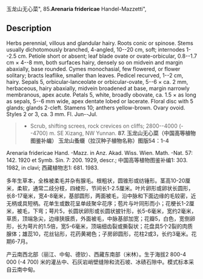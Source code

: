 玉龙山无心菜",
85.**Arenaria fridericae** Handel-Mazzetti",

## Description
Herbs perennial, villous and glandular hairy. Roots conic or spinose. Stems usually dichotomously branched, 4-angled, 10--20 cm, soft; internodes 1--2.5 cm. Petiole short or absent; leaf blade ovate or ovate-orbicular, 0.8--1.7 cm × 4--8 mm, both surfaces hairy, densely so on midvein and margin abaxially, base rounded. Cymes monochasial, few flowered, or flower solitary; bracts leaflike, smaller than leaves. Pedicel recurved, 1--2 cm, hairy. Sepals 5, orbicular-lanceolate or orbicular-ovate, 5--6 × ca. 2 mm, herbaceous, hairy abaxially, midvein broadened at base, margin narrowly membranous, apex acute. Petals 5, white, broadly obovate, ca. 1.5 × as long as sepals, 5--6 mm wide, apex dentate lobed or lacerate. Floral disc with 5 glands; glands 2-cleft. Stamens 10; anthers yellow-brown. Ovary ovoid. Styles 2 or 3, ca. 3 mm. Fl. Jun--Jul.

> * Scrub, shifting screes, rock crevices on cliffs; 2800--4000 (--4700) m. SE Xizang, NW Yunnan.
**87. 玉龙山无心菜（中国高等植物图鉴补编） 玉龙山蚤缀（拉汉种子植物名称）图版54：1-4**

Arenaria fridericae Hand. -Mazz. in Anz. Akad. Wiss. Wien. Math. -Nat. 57: 142. 1920 et Symb. Sin. 7: 200. 1929, descr.; 中国高等植物图鉴补编1: 303. 1982, in clavi; 西藏植物志1: 681. 1983.

多年生草本，全株被柔毛并杂有腺毛。根粗状，圆锥形或纺锤形。茎高10-20厘米，柔软，通常二歧分枝，四棱形，节间长1-2.5厘米。叶片卵形或卵状长圆形，长8-17毫米，宽4-8毫米，基部圆形，两面被毛，沿中脉和下面边缘的毛较密，近无柄或具短柄。花单生或数花呈单歧聚伞花序；苞片与叶同形而小；花梗长1-2厘米，被毛，下弯；萼片5，长圆状卵形或长圆状披针形，长5-6毫米，宽约2毫米，草质，顶端急尖，边缘狭膜质，外面被毛，中脉基部加宽；花瓣5，白色，宽倒卵形，长为萼片的1.5倍，宽5-6毫米，顶端细齿裂或撕裂状；花盘具5个2裂的肉质腺体；雄蕊10，花丝钻形，花药黄褐色；子房卵圆形，花柱2或3，长约3毫米。花期6-7月。

产云南西北部（丽江、中甸、德钦）、西藏东南部（米林）。生于海拔2 800-4 000 (-4 700) 米的灌丛中、石灰岩峭壁缝隙和流石坡、冰碛石隙中。模式标本采自云南中甸。
